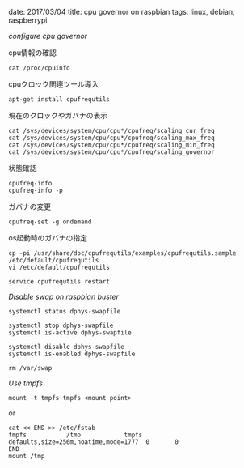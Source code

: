 date: 2017/03/04
title: cpu governor on raspbian
tags: linux, debian, raspberrypi

*configure cpu governor*

cpu情報の確認

	cat /proc/cpuinfo

cpuクロック関連ツール導入

	apt-get install cpufrequtils

現在のクロックやガバナの表示

	cat /sys/devices/system/cpu/cpu*/cpufreq/scaling_cur_freq
	cat /sys/devices/system/cpu/cpu*/cpufreq/scaling_max_freq
	cat /sys/devices/system/cpu/cpu*/cpufreq/scaling_min_freq
	cat /sys/devices/system/cpu/cpu*/cpufreq/scaling_governor

状態確認

	cpufreq-info
	cpufreq-info -p

ガバナの変更

	cpufreq-set -g ondemand

os起動時のガバナの指定

	cp -pi /usr/share/doc/cpufrequtils/examples/cpufrequtils.sample /etc/default/cpufrequtils
	vi /etc/default/cpufrequtils
	
	service cpufrequtils restart

*Disable swap on raspbian buster*

	systemctl status dphys-swapfile
	
	systemctl stop dphys-swapfile
	systemctl is-active dphys-swapfile
	
	systemctl disable dphys-swapfile
	systemctl is-enabled dphys-swapfile
	
	rm /var/swap

*Use tmpfs*

	mount -t tmpfs tmpfs <mount point>

or

	cat << END >> /etc/fstab
	tmpfs           /tmp            tmpfs   defaults,size=256m,noatime,mode=1777  0       0
	END
	mount /tmp

